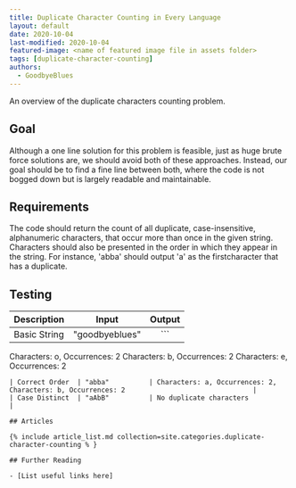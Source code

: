 ```yaml
---
title: Duplicate Character Counting in Every Language
layout: default
date: 2020-10-04
last-modified: 2020-10-04
featured-image: <name of featured image file in assets folder>
tags: [duplicate-character-counting]
authors:
  - GoodbyeBlues
---
```


An overview of the duplicate characters counting problem.

## Goal

Although a one line solution for this problem is feasible, just as huge brute force solutions are, we should avoid both of these approaches. Instead, our goal should be to find a fine line between both, where the code is not bogged down but is largely readable and maintainable.

## Requirements

The code should return the count of all duplicate, case-insensitive, alphanumeric characters, that occur more than once in the given string. Characters should also be presented in the order in which they appear in the string. For instance, 'abba' should output 'a' as the firstcharacter that has a duplicate.

## Testing

|   Description  | Input           | Output                                                                                      |
| :--------------| :-------------: | :-----------------------------------------------------------------------------------------: |
| Basic String   | "goodbyeblues"  | ```
Characters: o, Occurrences: 2
Characters: b, Occurrences: 2
Characters: e, Occurrences: 2
``` |
| Correct Order  | "abba"          | Characters: a, Occurrences: 2, Characters: b, Occurrences: 2                                |
| Case Distinct  | "aAbB"          | No duplicate characters                                                                     |

## Articles

{% include article_list.md collection=site.categories.duplicate-character-counting % }

## Further Reading

- [List useful links here]

